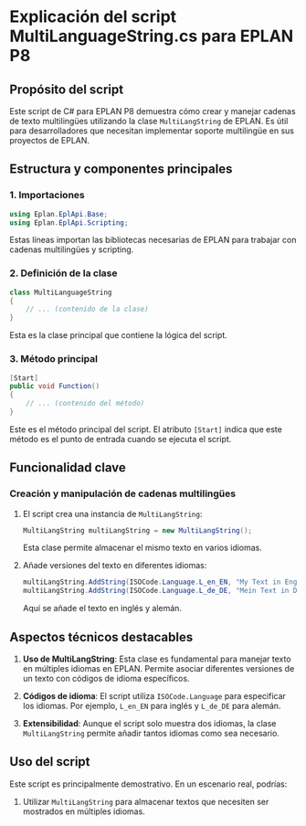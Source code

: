 # Explicación del script MultiLanguageString.cs para EPLAN P8

## Propósito del script

Este script de C# para EPLAN P8 demuestra cómo crear y manejar cadenas de texto multilingües utilizando la clase `MultiLangString` de EPLAN. Es útil para desarrolladores que necesitan implementar soporte multilingüe en sus proyectos de EPLAN.

## Estructura y componentes principales

### 1. Importaciones

```csharp
using Eplan.EplApi.Base;
using Eplan.EplApi.Scripting;
```

Estas líneas importan las bibliotecas necesarias de EPLAN para trabajar con cadenas multilingües y scripting.

### 2. Definición de la clase

```csharp
class MultiLanguageString
{
    // ... (contenido de la clase)
}
```

Esta es la clase principal que contiene la lógica del script.

### 3. Método principal

```csharp
[Start]
public void Function()
{
    // ... (contenido del método)
}
```

Este es el método principal del script. El atributo `[Start]` indica que este método es el punto de entrada cuando se ejecuta el script.

## Funcionalidad clave

### Creación y manipulación de cadenas multilingües

1. El script crea una instancia de `MultiLangString`:
   ```csharp
   MultiLangString multiLangString = new MultiLangString();
   ```
   Esta clase permite almacenar el mismo texto en varios idiomas.

2. Añade versiones del texto en diferentes idiomas:
   ```csharp
   multiLangString.AddString(ISOCode.Language.L_en_EN, "My Text in English");
   multiLangString.AddString(ISOCode.Language.L_de_DE, "Mein Text in Deutsch");
   ```
   Aquí se añade el texto en inglés y alemán.

## Aspectos técnicos destacables

1. **Uso de MultiLangString**: Esta clase es fundamental para manejar texto en múltiples idiomas en EPLAN. Permite asociar diferentes versiones de un texto con códigos de idioma específicos.

2. **Códigos de idioma**: El script utiliza `ISOCode.Language` para especificar los idiomas. Por ejemplo, `L_en_EN` para inglés y `L_de_DE` para alemán.

3. **Extensibilidad**: Aunque el script solo muestra dos idiomas, la clase `MultiLangString` permite añadir tantos idiomas como sea necesario.



## Uso del script

Este script es principalmente demostrativo. En un escenario real, podrías:

1. Utilizar `MultiLangString` para almacenar textos que necesiten ser mostrados en múltiples idiomas.


